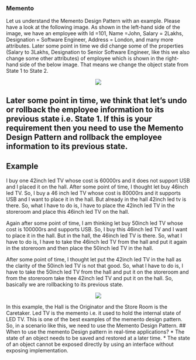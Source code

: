 ﻿### Memento  
Let us understand the Memento Design Pattern with an example. Please have a look at the following image. As shown in the left-hand side of the image, we have an employee with Id =101, Name =John, Salary = 2Lakhs, Designation = Software Engineer, Address = London, and many more attributes. Later some point in time we did change some of the properties (Salary to 3Lakhs, Designation to Senior Software Engineer, like this we also change some other attributes) of employee which is shown in the right-hand side of the below image. That means we change the object state from State 1 to State 2.

<p align="center">
  <img src="https://dotnettutorials.net/wp-content/uploads/2019/12/word-image-14.png" />
</p>

Later some point in time, we think that let’s undo or rollback the employee information to its previous state i.e. State 1. If this is your requirement then you need to use the Memento Design Pattern and rollback the employee information to its previous state.
---
## Example
I buy one 42inch led TV whose cost is 60000rs and it does not support USB and I placed it on the hall. After some point of time, I thought let buy 46inch led TV. So, I buy a 46 inch led TV whose cost is 80000rs and it supports USB and I want to place it in the hall. But already in the hall 42inch led tv is there. So, what I have to do is, I have to place the 42inch led TV in the storeroom and place this 46inch led TV on the hall.

Again after some point of time, I am thinking let buy 50inch led TV whose cost is 100000rs and supports USB. So, I buy this 46inch led TV and I want to place it in the hall. But in the hall, the 46inch led TV is there. So, what I have to do is, I have to take the 46inch led TV from the hall and put it again in the storeroom and then place the 50inch led TV in the hall.

After some point of time, I thought let put the 42inch led TV in the hall as the clarity of the 50inch led TV is not that good. So, what I have to do is, I have to take the 50inch led TV from the hall and put it on the storeroom and from the storeroom take thee 42inch led TV and put it on the hall. So, basically we are rollbacking to its previous state.

<p align="center">
  <img src="https://dotnettutorials.net/wp-content/uploads/2019/12/word-image-16.png" />
</p>
In this example, the Hall is the Originator and the Store Room is the Caretaker. Led TV is the memento i.e. it used to hold the internal state of LED TV. This is one of the best examples of the memento design pattern. So, in a scenario like this, we need to use the Memento Design Pattern.
## When to use the memento Design pattern in real-time applications?
* The state of an object needs to be saved and restored at a later time.
* The state of an object cannot be exposed directly by using an interface without exposing implementation.
